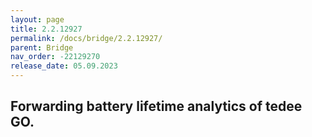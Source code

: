 ```yaml
---
layout: page
title: 2.2.12927
permalink: /docs/bridge/2.2.12927/
parent: Bridge
nav_order: -22129270
release_date: 05.09.2023
---
```


## Forwarding battery lifetime analytics of tedee GO.